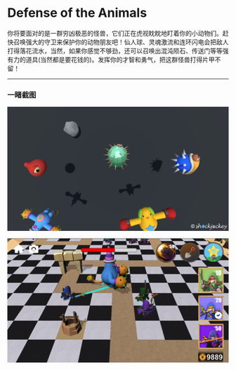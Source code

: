 # Defense of the Animals

你将要面对的是一群穷凶极恶的怪兽，它们正在虎视眈眈地盯着你的小动物们。赶快召唤强大的守卫来保护你的动物朋友吧！仙人球、灵魂激流和连环闪电会把敌人打得落花流水，当然，如果你感觉不够劲，还可以召唤出混沌陨石、传送门等等强有力的道具(当然都是要花钱的)。发挥你的才智和勇气，把这群怪兽打得片甲不留！

---
### 一睹截图
![1.png](Assets/Icon/ScreenShot1.png)

![2.png](Assets/Icon/ScreenShot2.png)
